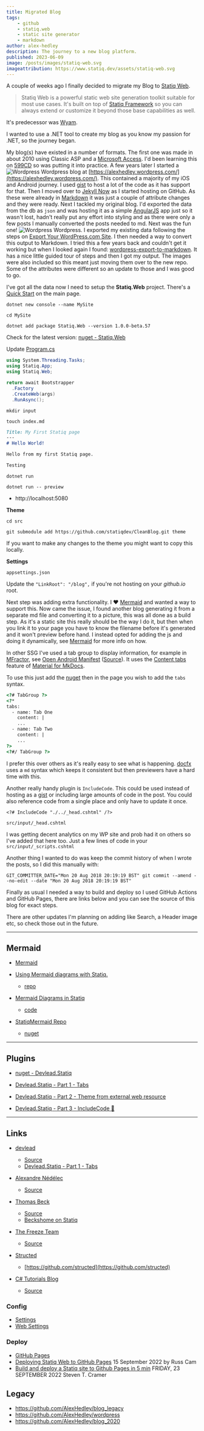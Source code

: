 ```yaml
---
title: Migrated Blog
tags:
    - github
    - statiq.web
    - static site generator
    - markdown
author: alex-hedley
description: The journey to a new blog platform.
published: 2023-06-09
image: /posts/images/statiq-web.svg
imageattribution: https://www.statiq.dev/assets/statiq-web.svg
---
```


A couple of weeks ago I finally decided to migrate my Blog to [Statiq Web](https://www.statiq.dev/web).

> Statiq Web is a powerful static web site generation toolkit suitable for most use cases. It's built on top of [Statiq Framework](https://www.statiq.dev/framework) so you can always extend or customize it beyond those base capabilities as well.

It's predecessor was [Wyam](https://wyam.io/).

I wanted to use a .NET tool to create my blog as you know my passion for .NET, so the journey began.

My blog(s) have existed in a number of formats. The first one was made in about 2010 using Classic ASP and a [Microsoft Access](https://www.microsoft.com/en-gb/microsoft-365/access). I'd been learning this on [599CD](https://www.599cd.com/) so was putting it into practice. A few years later I started a ![Wordpress](../images/wordpress.png "Wordpress") Wordpress blog at [https://alexhedley.wordpress.com/](https://alexhedley.wordpress.com/). This contained a majority of my iOS and Android journey. I used [gist](https://gist.github.com/alexhedley) to host a lot of the code as it has support for that. Then I moved over to [Jekyll Now](https://github.com/barryclark/jekyll-now) as I started hosting on GitHub. As these were already in [Markdown](https://daringfireball.net/projects/markdown/syntax) it was just a couple of attribute changes and they were ready. Next I tackled my original blog. I'd exported the data from the db as `json` and was hosting it as a simple [AngularJS](https://angularjs.org/) app just so it wasn't lost, hadn't really put any effort into styling and as there were only a few posts I manually converted the posts needed to md. Next was the fun one! ![Wordpress](../images/wordpress.png "Wordpress") Wordpress. I exported my existing data following the steps on [Export Your WordPress.com Site](https://wordpress.com/support/export/). I then needed a way to convert this output to Markdown. I tried this a few years back and couldn't get it working but when I looked again I found: [wordpress-export-to-markdown](https://github.com/lonekorean/wordpress-export-to-markdown). It has a nice little guided tour of steps and then I got my output. The images were also included so this meant just moving them over to the new repo. Some of the attributes were different so an update to those and I was good to go.

I've got all the data now I need to setup the **Statiq.Web** project. There's a [Quick Start](https://www.statiq.dev/web) on the main page.

`dotnet new console --name MySite`

`cd MySite`

`dotnet add package Statiq.Web --version 1.0.0-beta.57`

Check for the latest version: [nuget - Statiq.Web](https://www.nuget.org/packages/Statiq.Web/1.0.0-beta.57)

Update [Program.cs](../src/Program.cs)

```csharp
using System.Threading.Tasks;
using Statiq.App;
using Statiq.Web;

return await Bootstrapper
  .Factory
  .CreateWeb(args)
  .RunAsync();
```

`mkdir input`

`touch index.md`

```md
Title: My First Statiq page
---
# Hello World!

Hello from my first Statiq page.

Testing
```

`dotnet run`

`dotnet run -- preview`

- http://localhost:5080

**Theme**

`cd src`

`git submodule add https://github.com/statiqdev/CleanBlog.git theme`

If you want to make any changes to the theme you might want to copy this locally.

**Settings**

`appsettings.json`

Update the `"LinkRoot": "/blog",` if you're not hosting on your _github.io_ root.

Next step was adding extra functionality. I ❤ [Mermaid](https://mermaid.js.org/) and wanted a way to support this. Now came the issue, I found another blog generating it from a separate md file and converting it to a picture, this was all done as a build step. As it's a static site this really should be the way I do it, but then when you link it to your page you have to know the filename before it's generated and it won't preview before hand. I instead opted for adding the js and doing it dynamically, see [Mermaid](mermaid) for more info on how.

In other SSG I've used a tab group to display information, for example in [MFractor](https://www.mfractor.com/), see [Open Android Manifest](https://docs.mfractor.com/android/tools/open-android-manifest/) ([Source](https://github.com/mfractor/mfractor.github.io/blob/docs/docs/android/tools/open-android-manifest.md)). It uses the [Content tabs](https://squidfunk.github.io/mkdocs-material/reference/content-tabs/) feature of [Material for MkDocs](https://squidfunk.github.io/mkdocs-material/).

To use this just add the [nuget](https://www.nuget.org/packages/Devlead.Statiq) then in the page you wish to add the `tabs` syntax.

```html
<?# TabGroup ?>
<?*
tabs:
  - name: Tab One
    content: |
    ...
  - name: Tab Two
    content: |
    ...
?>
<?#/ TabGroup ?>
```

I prefer this over others as it's really easy to see what is happening.
[docfx](https://dotnet.github.io/docfx/) uses a `md` syntax which keeps it consistent but then previewers have a hard time with this.

Another really handy plugin is `IncludeCode`. This could be used instead of hosting as a [gist](https://gist.github.com/alexhedley) or including large amounts of code in the post. You could also reference code from a single place and only have to update it once.

`<?# IncludeCode "./../_head.cshtml" /?>`

`src/input/_head.cshtml`

I was getting decent analytics on my WP site and prob had it on others so I've added that here too. Just a few lines of code in your `src/input/_scripts.cshtml`

Another thing I wanted to do was keep the commit history of when I wrote the posts, so I did this manually with:

`GIT_COMMITTER_DATE="Mon 20 Aug 2018 20:19:19 BST" git commit --amend --no-edit --date "Mon 20 Aug 2018 20:19:19 BST"`

Finally as usual I needed a way to build and deploy so I used GitHub Actions and GitHub Pages, there are links below and you can see the source of this blog for exact steps.

There are other updates I'm planning on adding like Search, a Header image etc, so check those out in the future.

---

## Mermaid

- [Mermaid](mermaid)

- [Using Mermaid diagrams with Statiq.](https://www.dpvreony.com/articles/mermaid-with-statiq/)
  - [repo](https://github.com/dpvreony/article-statiq-mermaid)
- [Mermaid Diagrams in Statiq](https://blog.beckshome.com/2022/09/mermaid-in-statiq)
  - [code](https://github.com/thbst16/dotnet-statiq-beckshome-blog/blob/main/input/posts/mermaid-in-statiq.md)

- [StatiqMermaid Repo](https://github.com/ociaw/StatiqMermaid)
  - [nuget](https://www.nuget.org/packages/Ociaw.StatiqMermaid/0.1.0-beta.2)

---

## Plugins

- [nuget - Devlead.Statiq](https://www.nuget.org/packages/Devlead.Statiq)

- [Devlead.Statiq - Part 1 - Tabs](https://www.devlead.se/posts/2021/2021-04-09-devlead-statiq-part1-tabs)
- [Devlead.Statiq - Part 2 - Theme from external web resource](https://www.devlead.se/posts/2021/2021-04-10-devlead-statiq-part2-theme-from-uri)
- [Devlead.Statiq - Part 3 - IncludeCode 🤺](https://www.devlead.se/posts/2021/2021-04-11-devlead-statiq-part3-includecode)

---

## Links

- [devlead](https://www.devlead.se)
  - [Source](https://github.com/devlead/devlead.se)
  - [Devlead.Statiq - Part 1 - Tabs](https://www.devlead.se/posts/2021/2021-04-09-devlead-statiq-part1-tabs)

- [Alexandre Nédélec](https://www.techwatching.dev/)
  - [Source](https://github.com/TechWatching/techwatching.dev)

- [Thomas Beck](https://beckshome.com/)
  - [Source](https://github.com/thbst16/dotnet-statiq-beckshome-blog)
  - [Beckshome on Statiq](https://beckshome.com/2022/09/beckshome-on-statiq)

- [The Freeze Team](https://thefreezeteam.com/)
  - [Source](https://github.com/TheFreezeTeam/TheFreezeTeamBlog/tree/master/Source/TheFreezeTeamBlog)

- [Structed](https://blog.structed.me/)
  - [https://github.com/structed](https://github.com/structed)

- [C# Tutorials Blog](https://wellsb.com/csharp/)
  - [Source](https://github.com/bradwellsb/statiq-blog-boilerplate)

### Config

- [Settings](https://www.statiq.dev/guide/configuration/settings)
- [Web Settings](https://www.statiq.dev/guide/configuration/web-settings)

### Deploy

- [GitHub Pages](https://www.statiq.dev/guide/deployment/github-pages)
- [Deploying Statiq Web to GitHub Pages](https://forloop.co.uk/blog/deploying-statiq-web-to-github-pages) 15 September 2022 by Russ Cam
- [Build and deploy a Statiq site to Github Pages in 5 min](https://thefreezeteam.com/posts/steven-t-cramer/2022/09/23/statiq-github-pages) FRIDAY, 23 SEPTEMBER 2022 Steven T. Cramer

## Legacy

- https://github.com/AlexHedley/blog_legacy
- https://github.com/AlexHedley/wordpress
- https://github.com/AlexHedley/blog_2020
